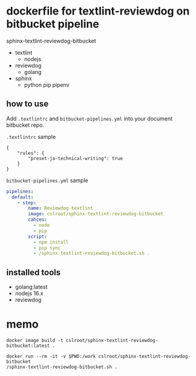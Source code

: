 # dockerfile for textlint-reviewdog on bitbucket pipeline

sphinx-textlint-reviewdog-bitbucket

* textlint
  * nodejs
* reviewdog
  * golang
* sphinx
  * python pip pipenv

## how to use

Add `.textlintrc` and `bitbucket-pipelines.yml` into your document bitbucket repo.

`.textlintrc` sample

```json:.textlintrc
{
    "rules": {
        "preset-ja-technical-writing": true
    }
}
```

`bitbucket-pipelines.yml` sample

```yml:bitbucket-pipelines.yml
pipelines:
  default:
    - step:
        name: Reviewdog-textlint
        image: cslroot/sphinx-textlint-reviewdog-bitbucket
        cahces:
          - node
          - pip
        script:
          - npm install
          - pip sync
          - /sphinx-textlint-reviewdog-bitbucket.sh .
```

## installed tools

- golang:latest
- nodejs 16.x
- reviewdog


# memo

```
docker image build -t cslroot/sphinx-textlint-reviewdog-bitbucket:latest .
```

```
docker run --rm -it -v $PWD:/work cslroot/sphinx-textlint-reviewdog-bitbucket
/sphinx-textlint-reviewdog-bitbucket.sh .
```

